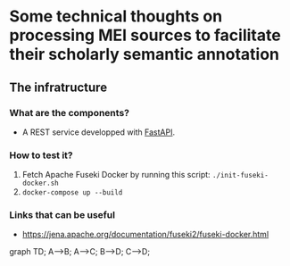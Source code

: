 # Some technical thoughts on processing MEI sources to facilitate their scholarly semantic annotation

## The infratructure 

### What are the components?

- A REST service developped with [FastAPI](https://fastapi.tiangolo.com/).

### How to test it?

1. Fetch Apache Fuseki Docker by running this script: `./init-fuseki-docker.sh`
2. `docker-compose up --build`

### Links that can be useful

- https://jena.apache.org/documentation/fuseki2/fuseki-docker.html

graph TD;
    A-->B;
    A-->C;
    B-->D;
    C-->D;